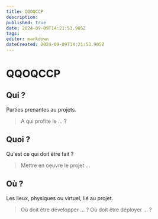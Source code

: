 ```yaml
---
title: QQOQCCP
description: 
published: true
date: 2024-09-09T14:21:53.905Z
tags: 
editor: markdown
dateCreated: 2024-09-09T14:21:53.905Z
---
```


# QQOQCCP

## Qui ?

Parties prenantes au projets.

> A qui profite le ... ?

## Quoi ?

Qu'est ce qui doit être fait ?

> Mettre en oeuvre le projet ...

## Où ?

Les lieux, physiques ou virtuel, lié au projet.

> Où doit être développer ... ? Où doit être déployer ... ?



##

##

##

##

